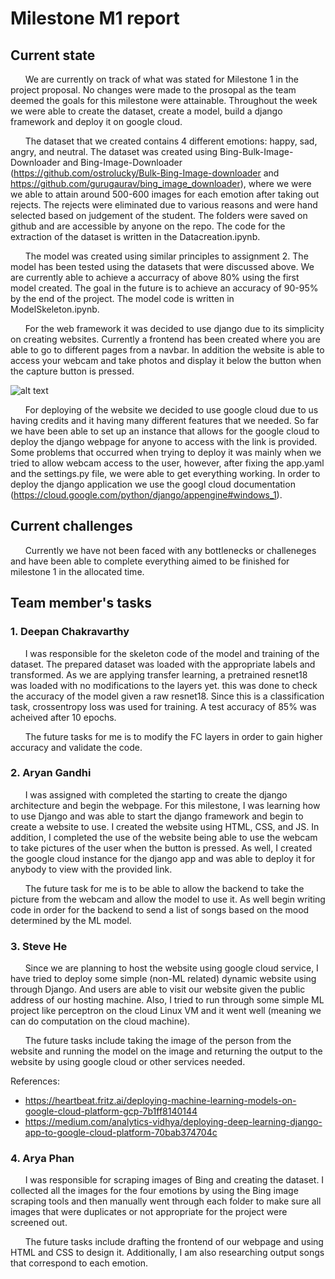 # Milestone M1 report
## Current state

&nbsp;&nbsp;&nbsp;&nbsp;&nbsp;&nbsp;We are currently on track of what was stated for Milestone 1 in the project proposal. No changes were made to the prosopal as the team deemed the goals for this milestone were attainable. Throughout the week we were able to create the dataset, create a model, build a django framework and deploy it on google cloud. 

&nbsp;&nbsp;&nbsp;&nbsp;&nbsp;&nbsp;The dataset that we created contains 4 different emotions: happy, sad, angry, and neutral. The dataset was created using Bing-Bulk-Image-Downloader and Bing-Image-Downloader (https://github.com/ostrolucky/Bulk-Bing-Image-downloader and https://github.com/gurugaurav/bing_image_downloader), where we were we able to attain around 500-600 images for each emotion after taking out rejects. The rejects were eliminated due to various reasons and were hand selected based on judgement of the student. The folders were saved on github and are accessible by anyone on the repo. The code for the extraction of the dataset is written in the Datacreation.ipynb.

&nbsp;&nbsp;&nbsp;&nbsp;&nbsp;&nbsp;The model was created using similar principles to assignment 2. The model has been tested using the datasets that were discussed above. We are currently able to achieve a accurracy of above 80% using the first model created. The goal in the future is to achieve an accuracy of 90-95% by the end of the project. The model code is written in ModelSkeleton.ipynb.

&nbsp;&nbsp;&nbsp;&nbsp;&nbsp;&nbsp;For the web framework it was decided to use django due to its simplicity on creating websites. Currently a frontend has been created where you are able to go to different pages from a navbar. In addition the website is able to access your webcam and take photos and display it below the button when the capture button is pressed. 

![alt text](https://github.com/UBC-CPEN291/project-team-allosaurus/blob/main/reports/M1/currentwebsite.png)

&nbsp;&nbsp;&nbsp;&nbsp;&nbsp;&nbsp;For deploying of the website we decided to use google cloud due to us having credits and it having many different features that we needed. So far we have been able to set up an instance that allows for the google cloud to deploy the django webpage for anyone to access with the link is provided. Some problems that occurred when trying to deploy it was mainly when we tried to allow webcam access to the user, however, after fixing the app.yaml and the settings.py file, we were able to get everything working. In order to deploy the django application we use the googl cloud documentation (https://cloud.google.com/python/django/appengine#windows_1). 

## Current challenges

&nbsp;&nbsp;&nbsp;&nbsp;&nbsp;&nbsp;Currently we have not been faced with any bottlenecks or challeneges and have been able to complete everything aimed to be finished for milestone 1 in the allocated time.

## Team member's tasks
### 1. Deepan Chakravarthy

&nbsp;&nbsp;&nbsp;&nbsp;&nbsp;&nbsp;I was responsible for the skeleton code of the model and training of the dataset. The prepared dataset was loaded with the appropriate labels and transformed. As we are applying transfer learning, a pretrained resnet18 was loaded with no modifications to the layers yet. this was done to check the accuracy of the model given a raw resnet18. Since this is a classification task, crossentropy loss was used for training.
A test accuracy of 85% was acheived after 10 epochs. 

&nbsp;&nbsp;&nbsp;&nbsp;&nbsp;&nbsp;The future tasks for me is to modify the FC layers in order to gain higher accuracy and validate the code. 

### 2. Aryan Gandhi

&nbsp;&nbsp;&nbsp;&nbsp;&nbsp;&nbsp;I was assigned with completed the starting to create the django architecture and begin the webpage. For this milestone, I was learning how to use Django and was able to start the django framework and begin to create a website to use. I created the website using HTML, CSS, and JS. In addition, I completed the use of the website being able to use the webcam to take pictures of the user when the button is pressed. As well, I created the google cloud instance for the django app and was able to deploy it for anybody to view with the provided link. 

&nbsp;&nbsp;&nbsp;&nbsp;&nbsp;&nbsp;The future task for me is to be able to allow the backend to take the picture from the webcam and allow the model to use it. As well begin writing code in order for the backend to send a list of songs based on the mood determined by the ML model. 

### 3. Steve He

&nbsp;&nbsp;&nbsp;&nbsp;&nbsp;&nbsp;Since we are planning to host the website using google cloud service, I have tried to deploy some simple (non-ML related) dynamic website using through Django. And users are able to visit our website given the public address of our hosting machine.
Also, I tried to run through some simple ML project like perceptron on the cloud Linux VM and it went well (meaning we can do computation on the cloud machine).

&nbsp;&nbsp;&nbsp;&nbsp;&nbsp;&nbsp;The future tasks include taking the image of the person from the website and running the model on the image and returning the output to the website by using google cloud or other services needed. 

References:
- https://heartbeat.fritz.ai/deploying-machine-learning-models-on-google-cloud-platform-gcp-7b1ff8140144
- https://medium.com/analytics-vidhya/deploying-deep-learning-django-app-to-google-cloud-platform-70bab374704c

### 4. Arya Phan
&nbsp;&nbsp;&nbsp;&nbsp;&nbsp;&nbsp;I was responsible for scraping images of Bing and creating the dataset. I collected all the images for the four emotions by using the Bing image scraping tools and then manually went through each folder to make sure all images that were duplicates or not appropriate for the project were screened out. 

&nbsp;&nbsp;&nbsp;&nbsp;&nbsp;&nbsp;The future tasks include drafting the frontend of our webpage and using HTML and CSS to design it. Additionally, I am also researching output songs that correspond to each emotion.
